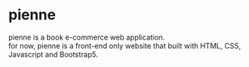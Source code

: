 # pienne
pienne is a book e-commerce web application.\
for now, pienne is a front-end only website that built with HTML, CSS, Javascript and Bootstrap5.
